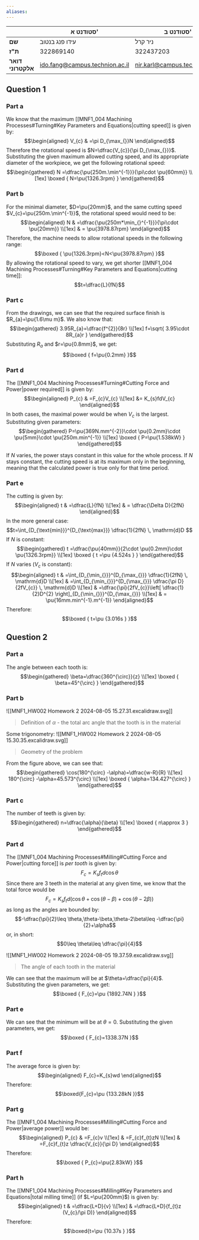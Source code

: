 ```yaml
---
aliases:
---
```


|                   | סטודנט א'                      | סטודנט ב'                      |
| ----------------- | ------------------------------ | ------------------------------ |
| **שם**            | עידו פנג בנטוב                 | ניר קרל                        |
| **ת"ז**           | 322869140                      | 322437203                      |
| **דואר אלקטרוני** | ido.fang@campus.technion.ac.il | nir.karl@campus.technion.ac.il |

## Question 1
### Part a
We know that the maximum [[MNF1_004 Machining Processes#Turning#Key Parameters and Equations|cutting speed]] is given by:
$$\begin{aligned}
V_{c} & =\pi D_{\max_{}}N
\end{aligned}$$
Therefore the rotational speed is $N=\dfrac{V_{c}}{\pi D_{\max_{}}}$.
Substituting the given maximum allowed cutting speed, and its appropriate diameter of the workpiece, we get the following rotational speed:
$$\begin{gathered}
N =\dfrac{\pu{250m.\min^{-1}}}{\pi\cdot \pu{60mm}} \\[1ex]
\boxed {
N=\pu{1326.3rpm}
 }
\end{gathered}$$



### Part b
For the minimal diameter, $D=\pu{20mm}$, and the same cutting speed $V_{c}=\pu{250m.\min^{-1}}$, the rotational speed would need to be:
$$\begin{aligned}
N & =\dfrac{\pu{250m*\min_{}^{-1}}}{\pi\cdot \pu{20mm}} \\[1ex]
 & = \pu{3978.87rpm}
\end{aligned}$$
Therefore, the machine needs to allow rotational speeds in the following range:
$$\boxed {
\pu{1326.3rpm}<N<\pu{3978.87rpm}
 }$$
By allowing the rotational speed to vary, we get shorter [[MNF1_004 Machining Processes#Turning#Key Parameters and Equations|cutting time]]:
$$t=\dfrac{L}{fN}$$

### Part c
From the drawings, we can see that the required surface finish is $R_{a}=\pu{1.6\mu m}$.
We also know that:
$$\begin{gathered}
3.95R_{a}=\dfrac{f^{2}}{8r} \\[1ex]
f=\sqrt{ 3.95\cdot 8R_{a}r }
\end{gathered}$$
Substituting $R_{a}$ and $r=\pu{0.8mm}$, we get:
$$\boxed {
f=\pu{0.2mm}
 }$$

### Part d
The [[MNF1_004 Machining Processes#Turning#Cutting Force and Power|power required]] is given by:
$$\begin{aligned}
P_{c} & =F_{c}V_{c} \\[1ex]
 &= K_{s}fdV_{c}
\end{aligned}$$
In both cases, the maximal power would be when $V_{c}$ is the largest. Substituting given parameters:
$$\begin{gathered}
P=\pu{369N.mm^{-2}}\cdot \pu{0.2mm}\cdot \pu{5mm}\cdot \pu{250m.min^{-1}} \\[1ex]
\boxed {
P=\pu{1.538kW}
 }
\end{gathered}$$

If $N$ varies, the power stays constant in this value for the whole process. If $N$ stays constant, the cutting speed is at its maximum only in the beginning, meaning that the calculated power is true only for that time period.

### Part e
The cutting is given by:
$$\begin{aligned}
t & =\dfrac{L}{fN} \\[1ex]
 & = \dfrac{\Delta D}{2fN}
\end{aligned}$$
In the more general case:
$$t=\int_{D_{\text{min}}}^{D_{\text{max}}} \dfrac{1}{2fN} \, \mathrm{d}D $$
If $N$ is constant:
$$\begin{gathered}
t  =\dfrac{\pu{40mm}}{2\cdot \pu{0.2mm}\cdot \pu{1326.3rpm}} \\[1ex]
\boxed {
 t =\pu {4.524s }
 }
\end{gathered}$$
If $N$ varies ($V_{c}$ is constant):
$$\begin{aligned}
t & =\int_{D_{\min_{}}}^{D_{\max_{}}} \dfrac{1}{2fN} \, \mathrm{d}D \\[1ex]
  & =\int_{D_{\min_{}}}^{D_{\max_{}}} \dfrac{\pi D}{2fV_{c}} \, \mathrm{d}D \\[1ex]
 & =\dfrac{\pi}{2fV_{c}}\left[ \dfrac{1}{2}D^{2} \right]_{D_{\min_{}}}^{D_{\max_{}}} \\[1ex]
 & = \pu{16mm.min^{-1}.m^{-1}}
\end{aligned}$$
Therefore:
$$\boxed {
t=\pu {3.016s }
 }$$

## Question 2

### Part a
The angle between each tooth is:
$$\begin{gathered}
\beta=\dfrac{360^{\circ}}{z} \\[1ex]
\boxed {
\beta=45^{\circ} 
 }
\end{gathered}$$

### Part b
![[MNF1_HW002 Homework 2 2024-08-05 15.27.31.excalidraw.svg]]
>Definition of $\alpha$ - the total arc angle that the tooth is in the material

Some trigonometry:
![[MNF1_HW002 Homework 2 2024-08-05 15.30.35.excalidraw.svg]]
>Geometry of the problem

From the figure above, we can see that:
$$\begin{gathered}
\cos(180^{\circ} -\alpha)=\dfrac{w-R}{R} \\[1ex]
180^{\circ} -\alpha=45.573^{\circ}  \\[1ex]
\boxed {
\alpha=134.427^{\circ} 
 }
\end{gathered}$$

### Part c
The number of teeth is given by:
$$\begin{gathered}
n=\dfrac{\alpha}{\beta} \\[1ex]
\boxed {
n\approx 3
 }
\end{gathered}$$

### Part d
The [[MNF1_004 Machining Processes#Milling#Cutting Force and Power|cutting force]] is *per tooth* is given by:
$$F_{c}=K_{s}f_{t}d\cos\theta $$
Since there are 3 teeth in the material at any given time, we know that the total force would be
$$F_{c}=K_{s}f_{t}d(\cos\theta+\cos(\theta-\beta)+\cos(\theta-2\beta))$$
as long as the angles are bounded by:
$$-\dfrac{\pi}{2}\leq  \theta,\theta-\beta,\theta-2\beta\leq  -\dfrac{\pi}{2}+\alpha$$
or, in short:
$$0\leq  \theta\leq  \dfrac{\pi}{4}$$

![[MNF1_HW002 Homework 2 2024-08-05 19.37.59.excalidraw.svg]]
>The angle of each tooth in the material

We can see that the maximum will be at $\theta=\dfrac{\pi}{4}$. Substituting the given parameters, we get:
$$\boxed {
F_{c}=\pu {1892.74N }
 }$$

### Part e
We can see that the minimum will be at $\theta=0$. Substituting the given parameters, we get:
$$\boxed {
F_{c}=1338.37N
 }$$

### Part f
The average force is given by:
$$\begin{aligned}
F_{c}=K_{s}wd
\end{aligned}$$
Therefore:
$$\boxed{F_{c}=\pu {133.28kN }}$$

### Part g
The [[MNF1_004 Machining Processes#Milling#Cutting Force and Power|average power]] would be:
$$\begin{aligned}
P_{c} & =F_{c}v \\[1ex]
 & =F_{c}f_{t}zN \\[1ex]
 & =F_{c}f_{t}z \dfrac{V_{c}}{\pi D}
\end{aligned}$$
Therefore:
$$\boxed {
P_{c}=\pu{2.83kW}
 }$$

### Part h
The [[MNF1_004 Machining Processes#Milling#Key Parameters and Equations|total milling time]] (if $L=\pu{200mm}$) is given by:
$$\begin{aligned}
t & =\dfrac{L+D}{v} \\[1ex]
 & =\dfrac{L+D}{f_{t}z (V_{c}/\pi D)}
\end{aligned}$$
Therefore:
$$\boxed{t=\pu {10.37s } }$$


